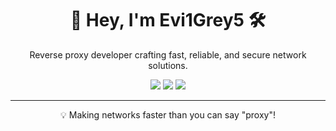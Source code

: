 <div align="center">
  <h1>👋 Hey, I'm Evi1Grey5 🛠️</h1>
  <p>Reverse proxy developer crafting fast, reliable, and secure network solutions.</p>
  <img src="https://img.shields.io/badge/Nginx-009639?logo=nginx&logoColor=white&style=flat-square" />
  <img src="https://img.shields.io/badge/HAProxy-1E90FF?logo=haproxy&logoColor=white&style=flat-square" />
  <img src="https://img.shields.io/badge/Kubernetes-326CE5?logo=kubernetes&logoColor=white&style=flat-square" />
</div>

---

<div align="center">
  <p>💡 Making networks faster than you can say "proxy"!</p>
</div>
